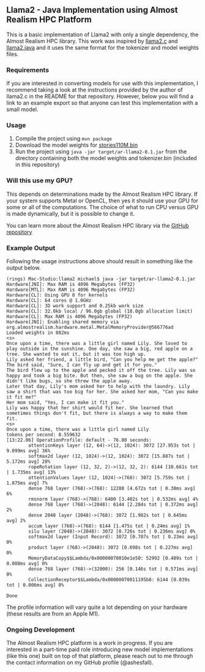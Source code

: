 ## Llama2 - Java Implementation using Almost Realism HPC Platform

This is a basic implementation of Llama2 with only a single dependency, the
Almost Realism HPC library. This work was inspired by
[llama2.c](https://github.com/karpathy/llama2.c) and
[llama2.java](https://github.com/mukel/llama2.java) and it uses the same format
for the tokenizer and model weights files.

### Requirements

If you are interested in converting models for use with this implementation,
I recommend taking a look at the instructions provided by the author of llama2.c
in the README for that repository. However, below you will find a link to
an example export so that anyone can test this implementation with a small
model.

### Usage

1. Compile the project using `mvn package`
2. Download the model weights for [stories110M.bin](https://www.dropbox.com/scl/fi/romns8veg67agl5czmtww/stories110M.bin?rlkey=sbspy97d2j1p3jilgaff190pz&st=kak6t2uo&dl=1)
3. Run the project using `java -jar target/ar-llama2-0.1.jar` from the directory containing both the model weights and tokenizer.bin (included in this repository)

### Will this use my GPU?

This depends on determinations made by the Almost Realism HPC library. If your system supports
Metal or OpenCL, then yes it should use your GPU for some or all of the computations. The choice
of what to run CPU versus GPU is made dynamically, but it is possible to change it.

You can learn more about the Almost Realism HPC library via the [GitHub repository](https://github.com/almostrealism/common)

### Example Output
Following the usage instructions above should result in something like the output below.

```shell
(rings) Mac-Studio:llama2 michael$ java -jar target/ar-llama2-0.1.jar
Hardware[JNI]: Max RAM is 4096 Megabytes (FP32)
Hardware[MTL]: Max RAM is 4096 Megabytes (FP32)
Hardware[CL]: Using GPU 0 for kernels
Hardware[CL]: 64 cores @ 1.0GHz
Hardware[CL]: 3D work support and 0.25kb work size
Hardware[CL]: 32.0kb local / 96.0gb global (18.0gb allocation limit)
Hardware[CL]: Max RAM is 4096 Megabytes (FP32)
Hardware[JNI]: Enabling shared memory via org.almostrealism.hardware.metal.MetalMemoryProvider@566776ad
Loaded weights in 882ms
<s>
Once upon a time, there was a little girl named Lily. She loved to play outside in the sunshine. One day, she saw a big, red apple on a tree. She wanted to eat it, but it was too high up.
Lily asked her friend, a little bird, "Can you help me get the apple?"
The bird said, "Sure, I can fly up and get it for you."
The bird flew up to the apple and pecked it off the tree. Lily was so happy and took a big bite. But then, she saw a bug on the apple. She didn't like bugs, so she threw the apple away.
Later that day, Lily's mom asked her to help with the laundry. Lily saw a shirt that was too big for her. She asked her mom, "Can you make it fit me?"
Her mom said, "Yes, I can make it fit you."
Lily was happy that her shirt would fit her. She learned that sometimes things don't fit, but there is always a way to make them fit.
<s>
Once upon a time, there was a little girl named Lily
tokens per second: 8.559632
[13:22.06] OperationProfile: default - 76.80 seconds:
        attentionKeys layer (12, 64)->(12, 1024): 3072 [27.953s tot | 9.099ms avg] 36%
        softmax2d layer (12, 1024)->(12, 1024): 3072 [15.887s tot | 5.172ms avg] 20%
        ropeRotation layer (12, 32, 2)->(12, 32, 2): 6144 [10.661s tot | 1.735ms avg] 13%
        attentionValues layer (12, 1024)->(768): 3072 [5.759s tot | 1.875ms avg] 7%
        dense 768 layer (768)->(768): 12288 [4.672s tot | 0.38ms avg] 6%
        rmsnorm layer (768)->(768): 6400 [3.402s tot | 0.532ms avg] 4%
        dense 768 layer (768)->(2048): 6144 [2.284s tot | 0.372ms avg] 2%
        dense 2048 layer (2048)->(768): 3072 [1.982s tot | 0.645ms avg] 2%
        accum layer (768)->(768): 6144 [1.475s tot | 0.24ms avg] 1%
        silu layer (2048)->(2048): 3072 [0.726s tot | 0.236ms avg] 0%
        softmax2d layer (Input Record): 3072 [0.707s tot | 0.23ms avg] 0%
        product layer (768)->(2048): 3072 [0.698s tot | 0.227ms avg] 0%
        MemoryDataCopy$$Lambda/0x00000070010e1e50: 52992 [0.409s tot | 0.008ms avg] 0%
        dense 768 layer (768)->(32000): 256 [0.146s tot | 0.571ms avg] 0%
        CollectionReceptor$$Lambda/0x00000070011195b8: 6144 [0.039s tot | 0.006ms avg] 0%

Done
```

The profile information will vary quite a lot depending on your hardware (these results are from an Apple M1).

### Ongoing Development

The Almost Realism HPC platform is a work in progress. If you are interested in a part-time
paid role introducing new model implementations (like this one) built on top of that platform,
please reach out to me through the contact information on my GitHub profile (@ashesfall).

